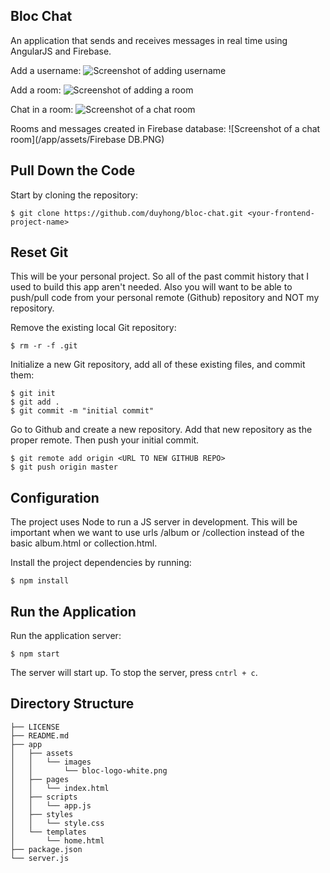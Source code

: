 ## Bloc Chat

An application that sends and receives messages in real time using AngularJS and Firebase.

Add a username:
![Screenshot of adding username](/app/assets/username.PNG)

Add a room:
![Screenshot of adding a room](/app/assets/addRoom.png)

Chat in a room:
![Screenshot of a chat room](/app/assets/imagesblocchat.png)

Rooms and messages created in Firebase database:
![Screenshot of a chat room](/app/assets/Firebase DB.PNG)

## Pull Down the Code

Start by cloning the repository:

```
$ git clone https://github.com/duyhong/bloc-chat.git <your-frontend-project-name>
```

## Reset Git

This will be your personal project. So all of the past commit history that I used to build this app aren't needed. Also you will want to be able to push/pull code from your personal remote (Github) repository and NOT my repository.

Remove the existing local Git repository:

```
$ rm -r -f .git
```

Initialize a new Git repository, add all of these existing files, and commit them:

```
$ git init
$ git add .
$ git commit -m "initial commit"
```

Go to Github and create a new repository. Add that new repository as the proper remote. Then push your initial commit.

```
$ git remote add origin <URL TO NEW GITHUB REPO>
$ git push origin master
```

## Configuration

The project uses Node to run a JS server in development. This will be important when we want to use urls /album or /collection instead of the basic album.html or collection.html.

Install the project dependencies by running:

```
$ npm install
```

## Run the Application

Run the application server:

```
$ npm start
```

The server will start up. To stop the server, press `cntrl + c`.


## Directory Structure

```
├── LICENSE
├── README.md
├── app
│   ├── assets
│   │   └── images
│   │       └── bloc-logo-white.png
│   ├── pages
│   │   └── index.html
│   ├── scripts
│   │   └── app.js
│   ├── styles
│   │   └── style.css
│   └── templates
│       └── home.html
├── package.json
└── server.js
```
